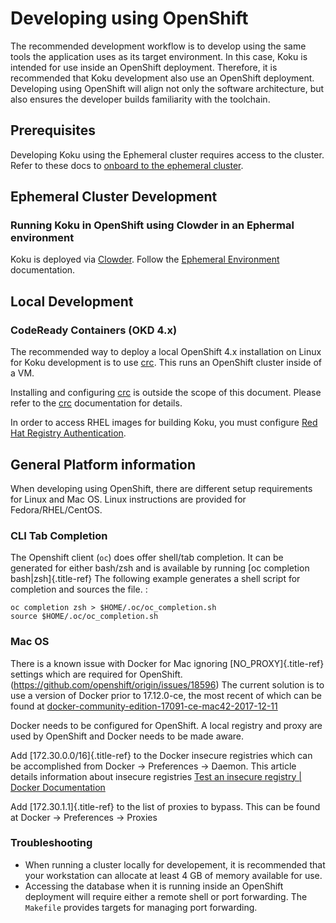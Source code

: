 # Developing using OpenShift

The recommended development workflow is to develop using the same tools
the application uses as its target environment. In this case, Koku is
intended for use inside an OpenShift deployment. Therefore, it is
recommended that Koku development also use an OpenShift deployment.
Developing using OpenShift will align not only the software
architecture, but also ensures the developer builds familiarity with the
toolchain.

## Prerequisites

Developing Koku using the Ephemeral cluster requires access to the
cluster. Refer to these docs to [onboard to the ephemeral
cluster](https://clouddot.pages.redhat.com/docs/dev/getting-started/ephemeral/onboarding.html).

## Ephemeral Cluster Development

### Running Koku in OpenShift using Clowder in an Ephermal environment

Koku is deployed via
[Clowder](https://redhatinsights.github.io/clowder/clowder/dev/index.html).
Follow the [Ephemeral
Environment](https://docs.google.com/document/d/1iBu_shOSY6LfleHdtGdqyxD5Bc_gGKgG1UK57tuqojw/edit?usp=sharing)
documentation.

## Local Development

### CodeReady Containers (OKD 4.x)

The recommended way to deploy a local OpenShift 4.x installation on
Linux for Koku development is to use
[crc](https://code-ready.github.io/crc/). This runs an OpenShift cluster
inside of a VM.

Installing and configuring [crc](https://code-ready.github.io/crc/) is
outside the scope of this document. Please refer to the
[crc](https://code-ready.github.io/crc/) documentation for details.

In order to access RHEL images for building Koku, you must configure
[Red Hat Registry
Authentication](https://access.redhat.com/RegistryAuthentication).

## General Platform information

When developing using OpenShift, there are different setup requirements
for Linux and Mac OS. Linux instructions are provided for
Fedora/RHEL/CentOS.

### CLI Tab Completion

The Openshift client (`oc`) does offer shell/tab completion. It can be
generated for either bash/zsh and is available by running [oc completion
bash\|zsh]{.title-ref} The following example generates a shell script
for completion and sources the file. :

    oc completion zsh > $HOME/.oc/oc_completion.sh
    source $HOME/.oc/oc_completion.sh

### Mac OS

There is a known issue with Docker for Mac ignoring
[NO_PROXY]{.title-ref} settings which are required for OpenShift.
(<https://github.com/openshift/origin/issues/18596>) The current
solution is to use a version of Docker prior to 17.12.0-ce, the most
recent of which can be found at
[docker-community-edition-17091-ce-mac42-2017-12-11](https://docs.docker.com/docker-for-mac/release-notes/#docker-community-edition-17091-ce-mac42-2017-12-11)

Docker needs to be configured for OpenShift. A local registry and proxy
are used by OpenShift and Docker needs to be made aware.

Add [172.30.0.0/16]{.title-ref} to the Docker insecure registries which
can be accomplished from Docker -\> Preferences -\> Daemon. This article
details information about insecure registries [Test an insecure registry
\| Docker Documentation](https://docs.docker.com/registry/insecure/)

Add [172.30.1.1]{.title-ref} to the list of proxies to bypass. This can
be found at Docker -\> Preferences -\> Proxies

### Troubleshooting

-   When running a cluster locally for developement, it is recommended
    that your workstation can allocate at least 4 GB of memory available
    for use.
-   Accessing the database when it is running inside an OpenShift
    deployment will require either a remote shell or port forwarding.
    The `Makefile` provides targets for managing port forwarding.
